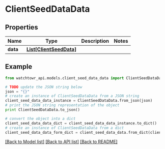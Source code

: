 # ClientSeedDataData


## Properties
Name | Type | Description | Notes
------------ | ------------- | ------------- | -------------
**data** | [**List[ClientSeedData]**](ClientSeedData.md) |  | 

## Example

```python
from watchtowr_api.models.client_seed_data_data import ClientSeedDataData

# TODO update the JSON string below
json = "{}"
# create an instance of ClientSeedDataData from a JSON string
client_seed_data_data_instance = ClientSeedDataData.from_json(json)
# print the JSON string representation of the object
print ClientSeedDataData.to_json()

# convert the object into a dict
client_seed_data_data_dict = client_seed_data_data_instance.to_dict()
# create an instance of ClientSeedDataData from a dict
client_seed_data_data_form_dict = client_seed_data_data.from_dict(client_seed_data_data_dict)
```
[[Back to Model list]](../README.md#documentation-for-models) [[Back to API list]](../README.md#documentation-for-api-endpoints) [[Back to README]](../README.md)


